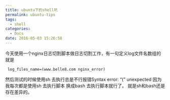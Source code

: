```yaml
---
title: ubuntu下的shell坑
permalink: ubuntu-tips
tags:
  - shell
categories:
  - Docs
date: 2016-05-03 15:26:58
---
```


今天使用一个nginx日志切割脚本做日志切割工作，有一句定义log文件名数组的就是
``` plain
 log_files_name=(www.belle8.com nginx_error)
```
然后测试的时候使用sh 去执行总是不行报错Syntax error: “(” unexpected
因为我每次都是使用sh 去执行脚本
换成bash 去执行脚本就行了。
就是sh和bash还是存在差异的。